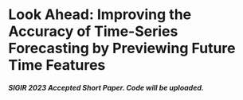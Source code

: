 # Look Ahead: Improving the Accuracy of Time-Series Forecasting by Previewing Future Time Features 
##### SIGIR 2023 Accepted Short Paper. Code will be uploaded.

